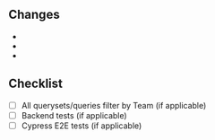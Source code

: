 ## Changes

-
-
-

## Checklist
- [ ] All querysets/queries filter by Team (if applicable)
- [ ] Backend tests (if applicable)
- [ ] Cypress E2E tests (if applicable)
